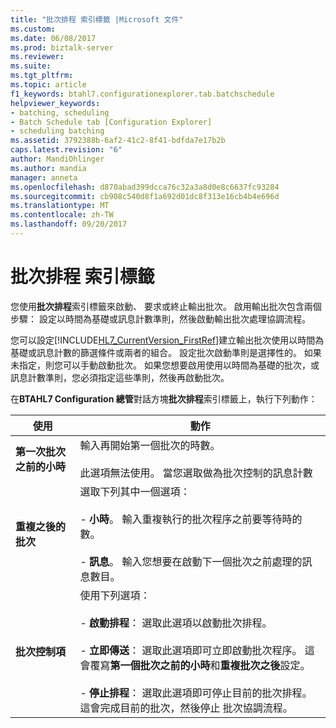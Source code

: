 ```yaml
---
title: "批次排程 索引標籤 |Microsoft 文件"
ms.custom: 
ms.date: 06/08/2017
ms.prod: biztalk-server
ms.reviewer: 
ms.suite: 
ms.tgt_pltfrm: 
ms.topic: article
f1_keywords: btahl7.configurationexplorer.tab.batchschedule
helpviewer_keywords:
- batching, scheduling
- Batch Schedule tab [Configuration Explorer]
- scheduling batching
ms.assetid: 3792388b-6af2-41c2-8f41-bdfda7e17b2b
caps.latest.revision: "6"
author: MandiOhlinger
ms.author: mandia
manager: anneta
ms.openlocfilehash: d870abad399dcca76c32a3a8d0e8c6637fc93284
ms.sourcegitcommit: cb908c540d8f1a692d01dc8f313e16cb4b4e696d
ms.translationtype: MT
ms.contentlocale: zh-TW
ms.lasthandoff: 09/20/2017
---
```

# <a name="batch-schedule-tab"></a>批次排程 索引標籤
您使用**批次排程**索引標籤來啟動、 要求或終止輸出批次。 啟用輸出批次包含兩個步驟： 設定以時間為基礎或訊息計數準則，然後啟動輸出批次處理協調流程。  
  
 您可以設定[!INCLUDE[HL7_CurrentVersion_FirstRef](../../includes/hl7-currentversion-firstref-md.md)]建立輸出批次使用以時間為基礎或訊息計數的篩選條件或兩者的組合。 設定批次啟動準則是選擇性的。 如果未指定，則您可以手動啟動批次。 如果您想要啟用使用以時間為基礎的批次，或訊息計數準則，您必須指定這些準則，然後再啟動批次。  
  
 在**BTAHL7 Configuration 總管**對話方塊**批次排程**索引標籤上，執行下列動作：  
  
|使用|動作|  
|--------------|----------------|  
|**第一次批次之前的小時**|輸入再開始第一個批次的時數。<br /><br /> 此選項無法使用。 當您選取做為批次控制的訊息計數|  
|**重複之後的批次**|選取下列其中一個選項：<br /><br /> -                   **小時**。 輸入重複執行的批次程序之前要等待時的數。<br /><br /> -                   **訊息**。 輸入您想要在啟動下一個批次之前處理的訊息數目。|  
|**批次控制項**|使用下列選項：<br /><br /> -                   **啟動排程**： 選取此選項以啟動批次排程。<br /><br /> -                   **立即傳送**： 選取此選項即可立即啟動批次程序。 這會覆寫**第一個批次之前的小時**和**重複批次之後**設定。<br /><br /> -                   **停止排程**： 選取此選項即可停止目前的批次排程。 這會完成目前的批次，然後停止 批次協調流程。|